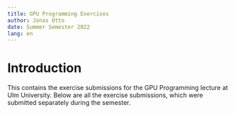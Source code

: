 ```yaml
---
title: GPU Programming Exercises
author: Jonas Otto
date: Summer Semester 2022
lang: en
---
```


# Introduction

This contains the exercise submissions for the GPU Programming lecture at Ulm University.
Below are all the exercise submissions, which were submitted separately during the semester.
